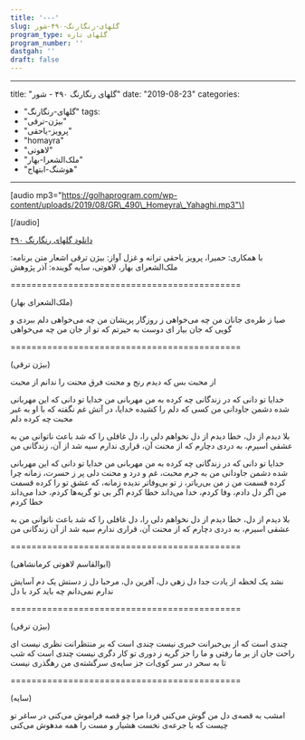 ```yaml
---
title: '---'
slug: گلهای-رنگارنگ-۴۹۰-شور
program_type: گلهای تازه
program_number: ''
dastgah: ''
draft: false
---
```


---
title: "گلهای رنگارنگ ۴۹۰ - شور"
date: "2019-08-23"
categories: 
  - "گلهای-رنگارنگ"
tags: 
  - "بیژن-ترقی"
  - "پرویز-یاحقی"
  - "homayra"
  - "لاهوتی"
  - "ملک‌الشعرا-بهار"
  - "هوشنگ-ابتهاج"
---

\[audio mp3="https://golhaprogram.com/wp-content/uploads/2019/08/GR\_490\_Homeyra\_Yahaghi.mp3"\]

\[/audio\]

[دانلود گلهای رنگارنگ ۴۹۰](https://golhaprogram.com/wp-content/uploads/2019/08/GR_490_Homeyra_Yahaghi.mp3)

با همکاری: حمیرا، پرویز یاحقی ترانه و غزل آواز: بیژن ترقی اشعار متن برنامه: ملک‌الشعرای بهار، لاهوتی، سایه گوینده: آذر پژوهش

\============================================

(ملک‌الشعرای بهار)

صبا ز طر‌ه‌ی جانان من چه می‌خواهی ز روزگار پریشان من چه می‌خواهی دلم ببردی و گویی که جان بیار ای دوست به حیرتم که تو از جان من چه می‌خواهی

\============================================

(بیژن ترقی)

از محبت بس که دیدم رنج و محنت فرق محنت را ندانم از محبت

خدایا تو دانی که در زندگانی چه کرده به من مهربانی من خدایا تو دانی که این مهربانی شده دشمن جاودانی من کسی که دلم را کشیده خدایا، در آتش غم نگفته که با او به غیر محبت چه کرده دلم

بلا دیدم از دل، خطا دیدم از دل نخواهم دلی را، دل غافلی را که شد باعث ناتوانی من به عشقی اسیرم، به دردی دچارم که از محنت آن، قراری ندارم سیه شد از آن، زندگانی من

خدایا تو دانی كه در زندگانی چه کرده به من مهربانی من خدایا تو دانی که این مهربانی شده دشمن جاودانی من به جرم محبت، غم و درد و محنت دلی پر ز حسرت، زمانه چرا کرده قسمت من ز من بی‌ریاتر، ز تو بی‌وفا‌تر ندیده زمانه، که عشق تو را کرده قسمت من اگر دل دادم، وفا کردم، خدا می‌داند خطا کردم اگر بی تو گریه‌ها کردم، خدا می‌داند خطا کردم

بلا دیدم از دل، خطا دیدم از دل نخواهم دلی را، دل غافلی را که شد باعث ناتوانی من به عشقی اسیرم، به دردی دچارم که از محنت آن، قراری ندارم سیه شد از آن زندگانی من

\============================================

(ابوالقاسم لاهوتی کرمانشاهی)

نشد یک لحظه از یادت جدا دل زهی دل، آفرین دل، مرحبا دل ز دستش یک دم آسایش ندارم نمی‌دانم چه باید کرد با دل

\============================================

(بیژن ترقی)

چندی است که از بی‌خبرانت خبری نیست چندی است که بر منتظرانت نظری نیست ای راحت جان از بر ما رفتی و ما را جز گریه ز دوری تو کار دگری نیست چندی است که شب تا به سحر در سر کوی‌ات جز سایه‌ی سرگشته‌ی من رهگذری نیست

\============================================

(سایه)

امشب به قصه‌ی دل من گوش می‌کنی فردا مرا چو قصه فراموش می‌کنی در ساغر تو چیست که با جرعه‌ی نخست هشیار و مست را همه مدهوش می‌کنی
